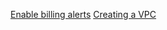 [Enable billing alerts](https://www.youtube.com/watch?v=9cnMv7d34Gg)
[Creating a VPC](https://www.youtube.com/watch?v=bGDMeD6kOz0)
